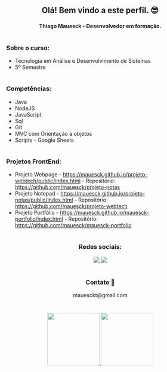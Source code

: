<h2>
<p align="center">
Olá! Bem vindo a este perfil.	😎
</p>
</h2>

<h4>
<p align="center">
Thiago Mauesck - Desenvolvedor em formação.
</p>
<p align="right">

</p>
</h4>

#

###	Sobre o curso:
* Tecnologia em Análise e Desenvolvimento de Sistemas
* 5º Semestre

#

###	Competências:
* Java
* NodeJS
* JavaScript
* Sql
* Git
* MVC com Orientação a objetos
* Scripts - Google Sheets

#

###	Projetos FrontEnd:
* Projeto Webpage - https://mauesck.github.io/projeto-webtech/public/index.html - Repositório: https://github.com/mauesck/projeto-notas
* Projeto Notepad - https://mauesck.github.io/projeto-notas/public/index.html - Repositório: https://github.com/mauesck/projeto-webtech
* Projeto Portfólio - https://mauesck.github.io/mauesck-portfolio/index.html - Repositório: https://github.com/mauesck/mauesck-portfolio

#

<h3>
<p align="center">Redes sociais: </p>
</h3>

<p align="center">
<a href="https://instagram.com/mauesk" target="_blank"><img src="https://img.shields.io/badge/-Instagram-%23E4405F?style=for-the-badge&logo=instagram&logoColor=white" target="_blank"></a>	<a href="https://www.linkedin.com/in/thiago-mauesck-lima" target="_blank"><img src="https://img.shields.io/badge/-LinkedIn-%230077B5?style=for-the-badge&logo=linkedin&logoColor=white" target="_blank"></a> 
</p>

#
<h3>
<p align="center">Contato 📩</p>
</h3>

<p align="center">
mauesckt@gmail.com
</p>

#

<div	align="center">
<a href="https://github.com/mauesck">
<img height="140em" src="https://github-readme-stats.vercel.app/api/top-langs/?username=mauesck&layout=compact&langs_count=7&theme=dracula"/> <img height="140em" src="https://github-readme-stats.vercel.app/api?username=mauesck&show_icons=true&theme=dracula&include_all_commits=true&count_private=true"/>
</div>
